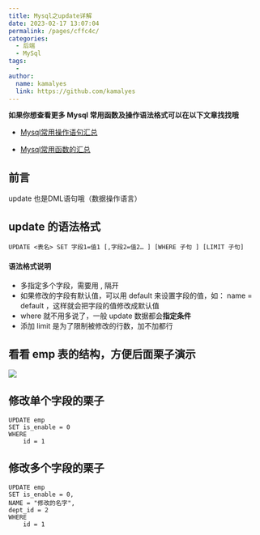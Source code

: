 ```yaml
---
title: Mysql之update详解
date: 2023-02-17 13:07:04
permalink: /pages/cffc4c/
categories:
  - 后端
  - MySql
tags:
  - 
author: 
  name: kamalyes
  link: https://github.com/kamalyes
---
```

**如果你想查看更多 Mysql 常用函数及操作语法格式可以在以下文章找找哦**

- [Mysql常用操作语句汇总](./59.Mysql常用操作语句汇总.md)

- [Mysql常用函数的汇总](./01.Mysql常用函数汇总.md)

**前言**
------

update 也是DML语句哦（数据操作语言）

update 的语法格式
------------

```
UPDATE <表名> SET 字段1=值1 [,字段2=值2… ] [WHERE 子句 ] [LIMIT 子句]
```

#### 语法格式说明

*   多指定多个字段，需要用 , 隔开
*   如果修改的字段有默认值，可以用 default 来设置字段的值，如： name = default ，这样就会把字段的值修改成默认值
*   where 就不用多说了，一般 update 数据都会**指定条件**
*   添加 limit 是为了限制被修改的行数，加不加都行

看看 emp 表的结构，方便后面栗子演示
--------------------

![](https://cdn.jsdelivr.net/gh/kamalyes/image-bed@master/col/mysql/Snipaste_2023-02-17_13-25-28.png)

修改单个字段的栗子
---------

```
UPDATE emp
SET is_enable = 0
WHERE
    id = 1
```

修改多个字段的栗子
---------

```
UPDATE emp
SET is_enable = 0,
NAME = "修改的名字",
dept_id = 2
WHERE
    id = 1
```
